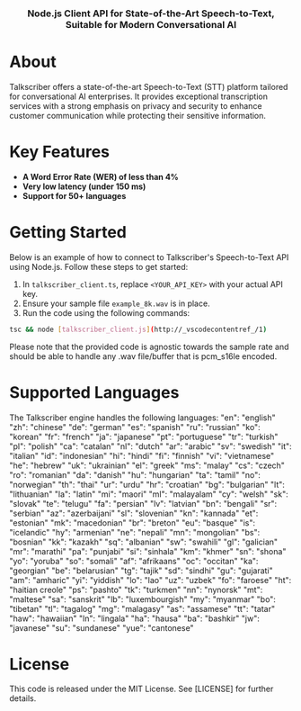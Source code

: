 <h3 align="center">
  Node.js Client API for State-of-the-Art Speech-to-Text, Suitable for Modern Conversational AI
</h3>

# About
Talkscriber offers a state-of-the-art Speech-to-Text (STT) platform tailored for conversational AI enterprises. It provides exceptional transcription services with a strong emphasis on privacy and security to enhance customer communication while protecting their sensitive information. 

# Key Features
- **A Word Error Rate (WER) of less than 4%**
- **Very low latency (under 150 ms)**
- **Support for 50+ languages**

# Getting Started
Below is an example of how to connect to Talkscriber's Speech-to-Text API using Node.js.
Follow these steps to get started:

1. In `talkscriber_client.ts`, replace `<YOUR_API_KEY>` with your actual API key.
2. Ensure your sample file `example_8k.wav` is in place.
3. Run the code using the following commands:

```bash
tsc && node [talkscriber_client.js](http://_vscodecontentref_/1)
```

Please note that the provided code is agnostic towards the sample rate and should be able to handle 
any .wav file/buffer that is pcm_s16le encoded.

# Supported Languages
The Talkscriber engine handles the following languages:
"en": "english"
"zh": "chinese"
"de": "german"
"es": "spanish"
"ru": "russian"
"ko": "korean"
"fr": "french"
"ja": "japanese"
"pt": "portuguese"
"tr": "turkish"
"pl": "polish"
"ca": "catalan"
"nl": "dutch"
"ar": "arabic"
"sv": "swedish"
"it": "italian"
"id": "indonesian"
"hi": "hindi"
"fi": "finnish"
"vi": "vietnamese"
"he": "hebrew"
"uk": "ukrainian"
"el": "greek"
"ms": "malay"
"cs": "czech"
"ro": "romanian"
"da": "danish"
"hu": "hungarian"
"ta": "tamil"
"no": "norwegian"
"th": "thai"
"ur": "urdu"
"hr": "croatian"
"bg": "bulgarian"
"lt": "lithuanian"
"la": "latin"
"mi": "maori"
"ml": "malayalam"
"cy": "welsh"
"sk": "slovak"
"te": "telugu"
"fa": "persian"
"lv": "latvian"
"bn": "bengali"
"sr": "serbian"
"az": "azerbaijani"
"sl": "slovenian"
"kn": "kannada"
"et": "estonian"
"mk": "macedonian"
"br": "breton"
"eu": "basque"
"is": "icelandic"
"hy": "armenian"
"ne": "nepali"
"mn": "mongolian"
"bs": "bosnian"
"kk": "kazakh"
"sq": "albanian"
"sw": "swahili"
"gl": "galician"
"mr": "marathi"
"pa": "punjabi"
"si": "sinhala"
"km": "khmer"
"sn": "shona"
"yo": "yoruba"
"so": "somali"
"af": "afrikaans"
"oc": "occitan"
"ka": "georgian"
"be": "belarusian"
"tg": "tajik"
"sd": "sindhi"
"gu": "gujarati"
"am": "amharic"
"yi": "yiddish"
"lo": "lao"
"uz": "uzbek"
"fo": "faroese"
"ht": "haitian creole"
"ps": "pashto"
"tk": "turkmen"
"nn": "nynorsk"
"mt": "maltese"
"sa": "sanskrit"
"lb": "luxembourgish"
"my": "myanmar"
"bo": "tibetan"
"tl": "tagalog"
"mg": "malagasy"
"as": "assamese"
"tt": "tatar"
"haw": "hawaiian"
"ln": "lingala"
"ha": "hausa"
"ba": "bashkir"
"jw": "javanese"
"su": "sundanese"
"yue": "cantonese"

# License
This code is released under the MIT License. See [LICENSE] for further details.